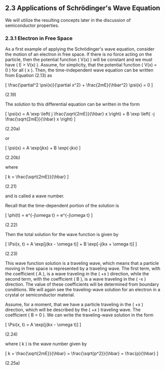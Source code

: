 ## 2.3 Applications of Schrödinger's Wave Equation

We will utilize the resulting concepts later in the discussion of semiconductor properties.

### 2.3.1 Electron in Free Space

As a first example of applying the Schrödinger's wave equation, consider the motion of an electron in free space. If there is no force acting on the particle, then the potential function \( V(x) \) will be constant and we must have \( E > V(x) \). Assume, for simplicity, that the potential function \( V(x) = 0 \) for all \( x \). Then, the time-independent wave equation can be written from Equation (2.13) as

\[
\frac{\partial^2 \psi(x)}{\partial x^2} + \frac{2mE}{\hbar^2} \psi(x) = 0
\]

(2.19)

The solution to this differential equation can be written in the form

\[
\psi(x) = A \exp \left( j \frac{\sqrt{2mE}}{\hbar} x \right) + B \exp \left( -j \frac{\sqrt{2mE}}{\hbar} x \right)
\]

(2.20a)

or

\[
\psi(x) = A \exp(jkx) + B \exp(-jkx)
\]

(2.20b)

where

\[
k = \frac{\sqrt{2mE}}{\hbar}
\]

(2.21)

and is called a wave number.

Recall that the time-dependent portion of the solution is

\[
\phi(t) = e^{-j\omega t} = e^{-j\omega t}
\]

(2.22)

Then the total solution for the wave function is given by

\[
\Psi(x, t) = A \exp[j(kx - \omega t)] + B \exp[-j(kx + \omega t)]
\]

(2.23)

This wave function solution is a traveling wave, which means that a particle moving in free space is represented by a traveling wave. The first term, with the coefficient \( A \), is a wave traveling in the \( +x \) direction, while the second term, with the coefficient \( B \), is a wave traveling in the \( -x \) direction. The value of these coefficients will be determined from boundary conditions. We will again see the traveling-wave solution for an electron in a crystal or semiconductor material.

Assume, for a moment, that we have a particle traveling in the \( +x \) direction, which will be described by the \( +x \) traveling wave. The coefficient \( B = 0 \). We can write the traveling-wave solution in the form

\[
\Psi(x, t) = A \exp[j(kx - \omega t)]
\]

(2.24)

where \( k \) is the wave number given by

\[
k = \frac{\sqrt{2mE}}{\hbar} = \frac{\sqrt{p^2}}{\hbar} = \frac{p}{\hbar}
\]

(2.25a)